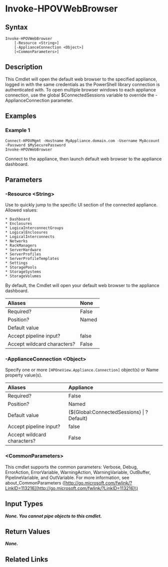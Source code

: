 ﻿---
description: Start default web browser opened to appliance dashboard.
---

# Invoke-HPOVWebBrowser

## Syntax

```text
Invoke-HPOVWebBrowser
    [-Resource <String>]
    [-ApplianceConnection <Object>]
    [<CommonParameters>]
```

## Description

This Cmdlet will open the default web browser to the specified appliance, logged in with the same credentials as the PowerShell library connection is authenticated with.  To open multiple browser windows to each appliance connection, use the global $ConnectedSessions variable to override the -ApplianceConnection parameter. 

## Examples

###  Example 1 

```text
Connect-HPOVMgmt -Hostname MyAppliance.domain.com -Username MyAccount -Password $MySecurePassword
Invoke-HPOVWebBrowser
```

Connect to the appliance, then launch default web browser to the appliance dashboard.

## Parameters

### -Resource &lt;String&gt;

Use to quickly jump to the specific UI section of the connected appliance.  Allowed values:

    * Dashboard
    * Enclosures
    * LogicaInterconnectGroups
    * LogicalEnclosures
    * LogicalInterconnects
    * Networks
    * RackManagers
    * ServerHardware
    * ServerProfiles
    * ServerProfileTemplates
    * Settings
    * StoragePools
    * StorageSystems
    * StorageVolumes

By default, the Cmdlet will open your default web browser to the appliance dashboard.

| Aliases | None |
| :--- | :--- |
| Required? | False |
| Position? | Named |
| Default value |  |
| Accept pipeline input? | false |
| Accept wildcard characters? | False |

### -ApplianceConnection &lt;Object&gt;

Specify one or more `[HPOneView.Appliance.Connection]` object(s) or Name property value(s).

| Aliases | Appliance |
| :--- | :--- |
| Required? | False |
| Position? | Named |
| Default value | (${Global:ConnectedSessions} &vert; ? Default) |
| Accept pipeline input? | false |
| Accept wildcard characters? | False |

### &lt;CommonParameters&gt;

This cmdlet supports the common parameters: Verbose, Debug, ErrorAction, ErrorVariable, WarningAction, WarningVariable, OutBuffer, PipelineVariable, and OutVariable. For more information, see about\_CommonParameters \([http://go.microsoft.com/fwlink/?LinkID=113216](http://go.microsoft.com/fwlink/?LinkID=113216)\)

## Input Types

_**None.  You cannot pipe objects to this cmdlet.**_

## Return Values

_**None.**_



## Related Links

